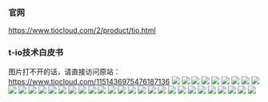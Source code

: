 ### 官网
https://www.tiocloud.com/2/product/tio.html

### t-io技术白皮书
图片打不开的话，请直接访问原站：https://www.tiocloud.com/1151436975476187136
![](https://res.tiocloud.com/t-io技术白皮书/t-io技术白皮书_01.jpg?8)
![](https://res.tiocloud.com/t-io技术白皮书/t-io技术白皮书_02.jpg?8)
![](https://res.tiocloud.com/t-io技术白皮书/t-io技术白皮书_03.jpg?8)
![](https://res.tiocloud.com/t-io技术白皮书/t-io技术白皮书_04.jpg?8)
![](https://res.tiocloud.com/t-io技术白皮书/t-io技术白皮书_05.jpg?8)
![](https://res.tiocloud.com/t-io技术白皮书/t-io技术白皮书_06.jpg?8)
![](https://res.tiocloud.com/t-io技术白皮书/t-io技术白皮书_07.jpg?8)
![](https://res.tiocloud.com/t-io技术白皮书/t-io技术白皮书_08.jpg?8)
![](https://res.tiocloud.com/t-io技术白皮书/t-io技术白皮书_09.jpg?8)
![](https://res.tiocloud.com/t-io技术白皮书/t-io技术白皮书_10.jpg?8)
![](https://res.tiocloud.com/t-io技术白皮书/t-io技术白皮书_11.jpg?8)
![](https://res.tiocloud.com/t-io技术白皮书/t-io技术白皮书_12.jpg?8)
![](https://res.tiocloud.com/t-io技术白皮书/t-io技术白皮书_13.jpg?8)
![](https://res.tiocloud.com/t-io技术白皮书/t-io技术白皮书_14.jpg?8)
![](https://res.tiocloud.com/t-io技术白皮书/t-io技术白皮书_15.jpg?8)
![](https://res.tiocloud.com/t-io技术白皮书/t-io技术白皮书_16.jpg?8)
![](https://res.tiocloud.com/t-io技术白皮书/t-io技术白皮书_17.jpg?8)
![](https://res.tiocloud.com/t-io技术白皮书/t-io技术白皮书_18.jpg?8)
![](https://res.tiocloud.com/t-io技术白皮书/t-io技术白皮书_19.jpg?8)
![](https://res.tiocloud.com/t-io技术白皮书/t-io技术白皮书_20.jpg?8)
![](https://res.tiocloud.com/t-io技术白皮书/t-io技术白皮书_21.jpg?8)
![](https://res.tiocloud.com/t-io技术白皮书/t-io技术白皮书_22.jpg?8)
![](https://res.tiocloud.com/t-io技术白皮书/t-io技术白皮书_23.jpg?8)
![](https://res.tiocloud.com/t-io技术白皮书/t-io技术白皮书_24.jpg?8)
![](https://res.tiocloud.com/t-io技术白皮书/t-io技术白皮书_25.jpg?8)
![](https://res.tiocloud.com/t-io技术白皮书/t-io技术白皮书_26.jpg?8)
![](https://res.tiocloud.com/t-io技术白皮书/t-io技术白皮书_27.jpg?8)
![](https://res.tiocloud.com/t-io技术白皮书/t-io技术白皮书_28.jpg?8)
![](https://res.tiocloud.com/t-io技术白皮书/t-io技术白皮书_29.jpg?8)
![](https://res.tiocloud.com/t-io技术白皮书/t-io技术白皮书_30.jpg?8)
![](https://res.tiocloud.com/t-io技术白皮书/t-io技术白皮书_31.jpg?8)
![](https://res.tiocloud.com/t-io技术白皮书/t-io技术白皮书_32.jpg?8)
![](https://res.tiocloud.com/t-io技术白皮书/t-io技术白皮书_33.jpg?8)
![](https://res.tiocloud.com/t-io技术白皮书/t-io技术白皮书_34.jpg?8)